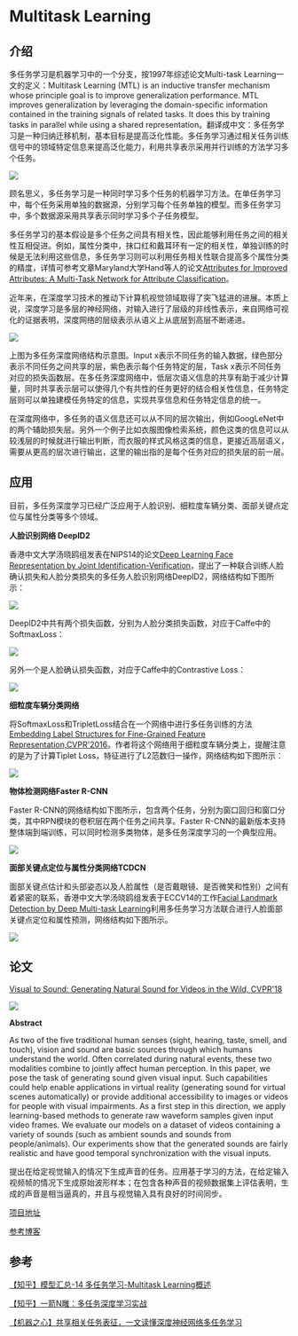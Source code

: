 # Multitask Learning

## 介绍

多任务学习是机器学习中的一个分支，按1997年综述论文Multi-task Learning一文的定义：Multitask Learning (MTL) is an inductive transfer mechanism whose principle goal is to improve generalization performance. MTL improves generalization by leveraging the domain-specific information contained in the training signals of related tasks. It does this by training tasks in parallel while using a shared representation。翻译成中文：多任务学习是一种归纳迁移机制，基本目标是提高泛化性能。多任务学习通过相关任务训练信号中的领域特定信息来提高泛化能力，利用共享表示采用并行训练的方法学习多个任务。

![](images/0056.jpg)

顾名思义，多任务学习是一种同时学习多个任务的机器学习方法。在单任务学习中，每个任务采用单独的数据源，分别学习每个任务单独的模型。而多任务学习中，多个数据源采用共享表示同时学习多个子任务模型。

多任务学习的基本假设是多个任务之间具有相关性，因此能够利用任务之间的相关性互相促进。例如，属性分类中，抹口红和戴耳环有一定的相关性，单独训练的时候是无法利用这些信息，多任务学习则可以利用任务相关性联合提高多个属性分类的精度，详情可参考文章Maryland大学Hand等人的论文[Attributes for Improved Attributes: A Multi-Task Network for Attribute Classification](https://arxiv.org/abs/1604.07360)。

近年来，在深度学习技术的推动下计算机视觉领域取得了突飞猛进的进展。本质上说，深度学习是多层的神经网络，对输入进行了层级的非线性表示，来自网络可视化的证据表明，深度网络的层级表示从语义上从底层到高层不断递进。

![](images/0057.jpg)

上图为多任务深度网络结构示意图。Input x表示不同任务的输入数据，绿色部分表示不同任务之间共享的层，紫色表示每个任务特定的层，Task x表示不同任务对应的损失函数层。在多任务深度网络中，低层次语义信息的共享有助于减少计算量，同时共享表示层可以使得几个有共性的任务更好的结合相关性信息，任务特定层则可以单独建模任务特定的信息，实现共享信息和任务特定信息的统一。

在深度网络中，多任务的语义信息还可以从不同的层次输出，例如GoogLeNet中的两个辅助损失层。另外一个例子比如衣服图像检索系统，颜色这类的信息可以从较浅层的时候就进行输出判断，而衣服的样式风格这类的信息，更接近高层语义，需要从更高的层次进行输出，这里的输出指的是每个任务对应的损失层的前一层。

## 应用

目前，多任务深度学习已经广泛应用于人脸识别、细粒度车辆分类、面部关键点定位与属性分类等多个领域。

**人脸识别网络 DeepID2**

香港中文大学汤晓鸥组发表在NIPS14的论文[Deep Learning Face Representation by Joint Identification-Verification](https://arxiv.org/abs/1406.4773)，提出了一种联合训练人脸确认损失和人脸分类损失的多任务人脸识别网络DeepID2，网络结构如下图所示：

![](images/0058.jpg)

DeepID2中共有两个损失函数，分别为人脸分类损失函数，对应于Caffe中的SoftmaxLoss：

![](images/0059.jpg)

另外一个是人脸确认损失函数，对应于Caffe中的Contrastive Loss：

![](images/0060.jpg)

**细粒度车辆分类网络**

将SoftmaxLoss和TripletLoss结合在一个网络中进行多任务训练的方法[Embedding Label Structures for Fine-Grained Feature Representation,CVPR'2016](https://arxiv.org/pdf/1512.02895)。作者将这个网络用于细粒度车辆分类上，提醒注意的是为了计算Tiplet Loss，特征进行了L2范数归一操作，网络结构如下图所示：

![](images/0061.jpg)

**物体检测网络Faster R-CNN**

Faster R-CNN的网络结构如下图所示，包含两个任务，分别为窗口回归和窗口分类，其中RPN模块的卷积层在两个任务之间共享。Faster R-CNN的最新版本支持整体端到端训练，可以同时检测多类物体，是多任务深度学习的一个典型应用。

![](images/0062.jpg)

**面部关键点定位与属性分类网络TCDCN**

面部关键点估计和头部姿态以及人脸属性（是否戴眼镜、是否微笑和性别）之间有着紧密的联系，香港中文大学汤晓鸥组发表于ECCV14的工作[Facial Landmark Detection by Deep Multi-task Learning](http://personal.ie.cuhk.edu.hk/~ccloy/files/eccv_2014_deepfacealign.pdf)利用多任务学习方法联合进行人脸面部关键点定位和属性预测，网络结构如下图所示。

![](images/0063.jpg)

## 论文

[Visual to Sound: Generating Natural Sound for Videos in the Wild, CVPR'18](https://arxiv.org/abs/1712.01393)

![](images/0037.png)

**Abstract**

As two of the five traditional human senses (sight, hearing, taste, smell, and touch), vision and sound are basic sources through which humans understand the world. Often correlated during natural events, these two modalities combine to jointly affect human perception. In this paper, we pose the task of generating sound given visual input. Such capabilities could help enable applications in virtual reality (generating sound for virtual scenes automatically) or provide additional accessibility to images or videos for people with visual impairments. As a first step in this direction, we apply learning-based methods to generate raw waveform samples given input video frames. We evaluate our models on a dataset of videos containing a variety of sounds (such as ambient sounds and sounds from people/animals). Our experiments show that the generated sounds are fairly realistic and have good temporal synchronization with the visual inputs.

提出在给定视觉输入的情况下生成声音的任务。应用基于学习的方法，在给定输入视频帧的情况下生成原始波形样本；在包含各种声音的视频数据集上评估表明，生成的声音是相当逼真的，并且与视觉输入具有良好的时间同步。

[项目地址](http://bvision11.cs.unc.edu/bigpen/yipin/visual2sound_webpage/visual2sound.html)

[参考博客](http://www.sohu.com/a/209593882_610300)

## 参考

[【知乎】模型汇总-14 多任务学习-Multitask Learning概述](https://zhuanlan.zhihu.com/p/27421983)

[【知乎】一箭N雕：多任务深度学习实战](https://zhuanlan.zhihu.com/p/22190532)

[【机器之心】共享相关任务表征，一文读懂深度神经网络多任务学习](https://www.jiqizhixin.com/articles/2017-06-23-5)